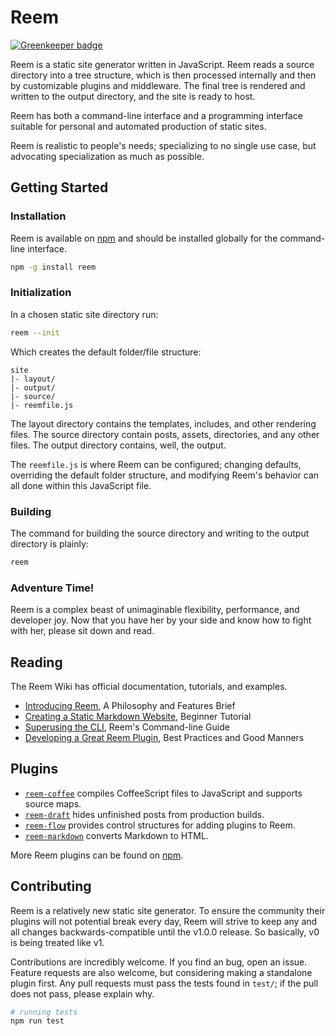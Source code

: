 Reem
====

[![Greenkeeper badge](https://badges.greenkeeper.io/andrejewski/reem.svg)](https://greenkeeper.io/)

Reem is a static site generator written in JavaScript. Reem reads a source directory into a tree structure, which is then processed internally and then by customizable plugins and middleware. The final tree is rendered and written to the output directory, and the site is ready to host.

Reem has both a command-line interface and a programming interface suitable for personal and automated production of static sites.

Reem is realistic to people's needs; specializing to no single use case, but advocating specialization as much as possible.

## Getting Started

### Installation
Reem is available on [npm](https://www.npmjs.org/package/reem) and should be installed globally for the command-line interface.

```bash
npm -g install reem
```

### Initialization
In a chosen static site directory run:

```bash
reem --init
```

Which creates the default folder/file structure:

```
site
|- layout/
|- output/
|- source/
|- reemfile.js
```

The layout directory contains the templates, includes, and other rendering files. The source directory contain posts, assets, directories, and any other files. The output directory contains, well, the output.

The `reemfile.js` is where Reem can be configured; changing defaults, overriding the default folder structure, and modifying Reem's behavior can all done within this JavaScript file.

### Building
The command for building the source directory and writing to the output directory is plainly:

```bash
reem
```

### Adventure Time!
Reem is a complex beast of unimaginable flexibility, performance, and developer joy. Now that you have her by your side and know how to fight with her, please sit down and read.

## Reading

The Reem Wiki has official documentation, tutorials, and examples.

- [Introducing Reem](https://github.com/andrejewski/reem/wiki/Introducing-Reem), A Philosophy and Features Brief
- [Creating a Static Markdown Website](https://github.com/andrejewski/reem/wiki/Creating-a-Static-Markdown-Website), Beginner Tutorial
- [Superusing the CLI](https://github.com/andrejewski/reem/wiki/Superusing-the-CLI), Reem's Command-line Guide
- [Developing a Great Reem Plugin](https://github.com/andrejewski/reem/wiki/Developing-a-Great-Reem-Plugin), Best Practices and Good Manners

## Plugins

- [`reem-coffee`](https://github.com/andrejewski/reem-coffee) compiles CoffeeScript files to JavaScript and supports source maps. 
- [`reem-draft`](https://github.com/andrejewski/reem-draft) hides unfinished posts from production builds.
- [`reem-flow`](https://github.com/andrejewski/reem-flow) provides control structures for adding plugins to Reem.
- [`reem-markdown`](https://github.com/andrejewski/reem-markdown) converts Markdown to HTML.

More Reem plugins can be found on [npm](https://www.npmjs.org/search?q=reem-plugin).

## Contributing
Reem is a relatively new static site generator. To ensure the community their plugins will not potential break every day, Reem will strive to keep any and all changes backwards-compatible until the v1.0.0 release. So basically, v0 is being treated like v1.

Contributions are incredibly welcome. If you find an bug, open an issue. Feature requests are also welcome, but considering making a standalone plugin first. Any pull requests must pass the tests found in `test/`; if the pull does not pass, please explain why.

```bash
# running tests
npm run test
```

